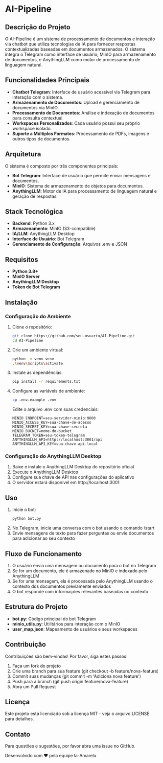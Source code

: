 # AI-Pipeline

## Descrição do Projeto
O AI-Pipeline é um sistema de processamento de documentos e interação via chatbot que utiliza tecnologias de IA para fornecer respostas contextualizadas baseadas em documentos armazenados. O sistema integra o Telegram como interface de usuário, MinIO para armazenamento de documentos, e AnythingLLM como motor de processamento de linguagem natural.

## Funcionalidades Principais
- **Chatbot Telegram**: Interface de usuário acessível via Telegram para interação com o sistema.
- **Armazenamento de Documentos**: Upload e gerenciamento de documentos via MinIO.
- **Processamento de Documentos**: Análise e indexação de documentos para consulta contextual.
- **Workspaces Personalizados**: Cada usuário possui seu próprio workspace isolado.
- **Suporte a Múltiplos Formatos**: Processamento de PDFs, imagens e outros tipos de documentos.

## Arquitetura
O sistema é composto por três componentes principais:
- **Bot Telegram**: Interface de usuário que permite enviar mensagens e documentos.
- **MinIO**: Sistema de armazenamento de objetos para documentos.
- **AnythingLLM**: Motor de IA para processamento de linguagem natural e geração de respostas.

## Stack Tecnológica
- **Backend**: Python 3.x
- **Armazenamento**: MinIO (S3-compatible)
- **IA/LLM**: AnythingLLM Desktop
- **Interface de Usuário**: Bot Telegram
- **Gerenciamento de Configuração**: Arquivos .env e JSON

## Requisitos
- **Python 3.8+**
- **MinIO Server**
- **AnythingLLM Desktop**
- **Token de Bot Telegram**

## Instalação
### Configuração do Ambiente
1. Clone o repositório:
   ```bash
   git clone https://github.com/seu-usuario/AI-Pipeline.git
   cd AI-Pipeline
   ```
2. Crie um ambiente virtual:
   ```bash
   python -m venv venv
   .\venv\Scripts\activate
   ```
3. Instale as dependências:
   ```bash
   pip install -r requirements.txt
   ```
4. Configure as variáveis de ambiente:
   ```bash
   cp .env.example .env
   ```
   Edite o arquivo .env com suas credenciais:
   ```plaintext
   MINIO_ENDPOINT=seu-servidor-minio:9000
   MINIO_ACCESS_KEY=sua-chave-de-acesso
   MINIO_SECRET_KEY=sua-chave-secreta
   MINIO_BUCKET=nome-do-bucket
   TELEGRAM_TOKEN=seu-token-telegram
   ANYTHINGLLM_API=http://localhost:3001/api
   ANYTHINGLLM_API_KEY=sua-chave-api-local
   ```

### Configuração do AnythingLLM Desktop
1. Baixe e instale o AnythingLLM Desktop do repositório oficial
2. Execute o AnythingLLM Desktop
3. Configure sua chave de API nas configurações do aplicativo
4. O servidor estará disponível em http://localhost:3001

## Uso
1. Inicie o bot:
   ```bash
   python bot.py
   ```
2. No Telegram, inicie uma conversa com o bot usando o comando /start
3. Envie mensagens de texto para fazer perguntas ou envie documentos para adicionar ao seu contexto

## Fluxo de Funcionamento
1. O usuário envia uma mensagem ou documento para o bot no Telegram
2. Se for um documento, ele é armazenado no MinIO e indexado pelo AnythingLLM
3. Se for uma mensagem, ela é processada pelo AnythingLLM usando o contexto dos documentos previamente enviados
4. O bot responde com informações relevantes baseadas no contexto

## Estrutura do Projeto
- **bot.py**: Código principal do bot Telegram
- **minio_utils.py**: Utilitários para interação com o MinIO
- **user_map.json**: Mapeamento de usuários e seus workspaces

## Contribuição
Contribuições são bem-vindas! Por favor, siga estes passos:
1. Faça um fork do projeto
2. Crie uma branch para sua feature (git checkout -b feature/nova-feature)
3. Commit suas mudanças (git commit -m 'Adiciona nova feature')
4. Push para a branch (git push origin feature/nova-feature)
5. Abra um Pull Request

## Licença
Este projeto está licenciado sob a licença MIT - veja o arquivo LICENSE para detalhes.

## Contato
Para questões e sugestões, por favor abra uma issue no GitHub.

Desenvolvido com ❤️ pela equipe Ia-Amarelo